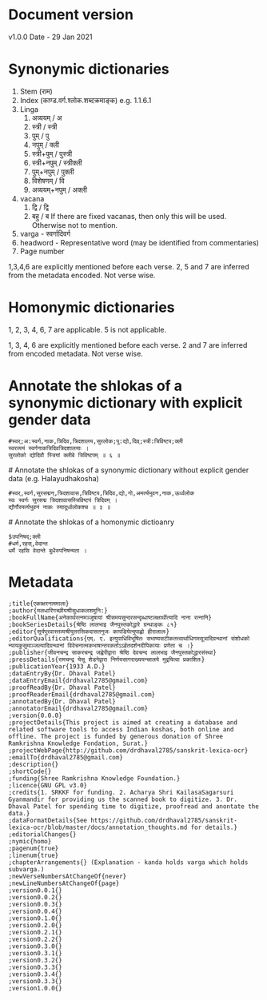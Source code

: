 # Document version

v1.0.0
Date - 29 Jan 2021


# Synonymic dictionaries

1. Stem (राम)
2. Index (काण्ड.वर्ग.श्लोक.शब्दक्रमाङ्क) e.g. 1.1.6.1
3. Linga
	1. अव्ययम् / अ
	2. स्त्री / स्त्री
	3. पुम् / पु
	4. नपुम् / क्ली
	5. स्त्री+पुम् / पुस्त्री
	6. स्त्री+नपुम् / स्त्रीक्ली
	7. पुम्+नपुम् / पुक्ली
	8. विशेषणम् / वि
	9. अव्ययम्+नपुम् / अक्ली
4. vacana
	1. द्वि / द्वि
	2. बहु / ब
	If there are fixed vacanas, then only this will be used. Otherwise not to mention.
5. varga - स्वर्गादिवर्ग
6. headword - Representative word (may be identified from commentaries)
7. Page number

1,3,4,6 are explicitly mentioned before each verse.
2, 5 and 7 are inferred from the metadata encoded. Not verse wise.

# Homonymic dictionaries

1, 2, 3, 4, 6, 7 are applicable.
5 is not applicable.

1, 3, 4, 6 are explicitly mentioned before each verse.
2 and 7 are inferred from encoded metadata. Not verse wise.


# Annotate the shlokas of a synonymic dictionary with explicit gender data

```
#स्वर्;अ:स्वर्ग,नाक,त्रिदिव,त्रिदशालय,सुरलोक;पु:द्यो,दिव्;स्त्री:त्रिविष्टप;क्ली
स्वरव्ययं स्वर्गनाकत्रिदिवत्रिदशालयाः ।
सुरलोको द्योदिवौ स्त्रियां क्लीबे त्रिविष्टपम् ॥ ६ ॥
```

#‌ Annotate the shlokas of a synonymic dictionary without explicit gender data (e.g. Halayudhakosha)

```
#स्वर्,स्वर्ग,सुरसद्मन्,त्रिदशावास,त्रिविष्टप,त्रिदिव,द्यो,गो,अमर्त्यभुवन,नाक,ऊर्ध्वलोक
स्वः स्वर्गः सुरसद्म त्रिदशावासस्त्रिविष्टपं त्रिदिवम् ।
द्यौर्गौरमर्त्यभुवनं नाकः स्यादूर्ध्वलोकश्च ॥ ३ ॥
```

#‌ Annotate the shlokas of a homonymic dictioanry

```
$उपनिषद्;क्ली
#धर्म,रहस्,वेदान्त
धर्मे रहसि वेदान्ते बुधैरुपनिषन्मता ।
```

# Metadata

```
;title{एकाक्षरनाममाला}
;author{मलधारिगच्छीयश्रीसुधाकलशमुनि:}
;bookFullName{अनेकार्थरत्नमञ्जूषायां श्रीसमयसुन्दरसन्दृब्धाष्टलक्षार्थीत्यादि नाना रत्नानि}
;bookSeriesDetails{श्रेष्ठि लालभाइ जैनपुस्तकोद्धारे ग्रन्थाङ्कः ८१}
;editor{सूर्यपुरवास्तव्यश्रीयुतरसिकदासतनुजः कापडियेत्युपाह्वो हीरालालः}
;editorQualifications{एम्. ए. इत्युपाधिविभूषितः सभाष्यसटीकतत्त्वार्थाधिगमसूत्रादिग्रन्थानां संशोधको न्यायकुसुमाञ्जल्यादिग्रन्थानां विवेचनात्मकभाषान्तरकर्ताऽऽर्हतदर्शनदीपिकायाः प्रणेता च ।}
;publisher{जीवनचन्द्र साकरचन्द्र जह्वेरीद्वारा श्रेष्ठि देवचन्द लालभाइ जैनपुस्तकोद्धारसंस्था}
;pressDetails{रामचन्द्र येसू शेडगेद्वारा निर्णयसागराख्ययन्त्त्रालये मुद्रयित्वा प्रकाशितः}
;publicationYear{1933 A.D.}
;dataEntryBy{Dr. Dhaval Patel}
;dataEntryEmail{drdhaval2785@gmail.com}
;proofReadBy{Dr. Dhaval Patel}
;proofReaderEmail{drdhaval2785@gmail.com}
;annotatedBy{Dr. Dhaval Patel}
;annotatorEmail{drdhaval2785@gmail.com}
;version{0.0.0}
;projectDetails{This project is aimed at creating a database and related software tools to access Indian koshas, both online and offline. The project is funded by generous donation of Shree Ramkrishna Knowledge Fondation, Surat.}
;projectWebPage{http://github.com/drdhaval2785/sanskrit-lexica-ocr}
;emailTo{drdhaval2785@gmail.com}
;description{}
;shortCode{}
;funding{Shree Ramkrishna Knowledge Foundation.}
;licence{GNU GPL v3.0}
;credits{1. SRKKF for funding. 2. Acharya Shri KailasaSagarsuri Gyanmandir for providing us the scanned book to digitize. 3. Dr. Dhaval Patel for spending time to digitize, proofread and anontate the data.}
;dataFormatDetails{See https://github.com/drdhaval2785/sanskrit-lexica-ocr/blob/master/docs/annotation_thoughts.md for details.}
;editorialChanges{}
;nymic{homo}
;pagenum{true}
;linenum{true}
;chapterArrangements{} (Explanation - kanda holds varga which holds subvarga.)
;newVerseNumbersAtChangeOf{never}
;newLineNumbersAtChangeOf{page}
;version0.0.1{}
;version0.0.2{}
;version0.0.3{}
;version0.0.4{}
;version0.1.0{}
;version0.2.0{}
;version0.2.1{}
;version0.2.2{}
;version0.3.0{}
;version0.3.1{}
;version0.3.2{}
;version0.3.3{}
;version0.3.4{}
;version0.3.3{}
;version1.0.0{}
```

